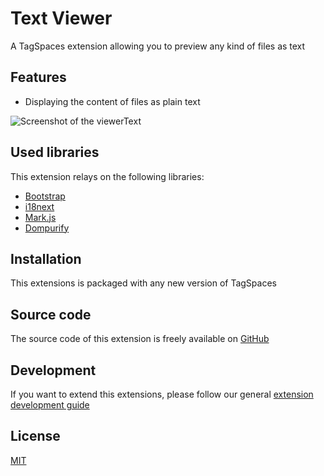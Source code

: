 # Text Viewer

A TagSpaces extension allowing you to preview any kind of files as text

## Features

- Displaying the content of files as plain text

![Screenshot of the viewerText](/media/extensions/viewer-text-lead.png)

## Used libraries

This extension relays on the following libraries:

- [Bootstrap](https://getbootstrap.com/)
- [i18next](https://www.i18next.com/)
- [Mark.js](https://markjs.io/)
- [Dompurify](https://github.com/cure53/DOMPurify)

## Installation

This extensions is packaged with any new version of TagSpaces

## Source code

The source code of this extension is freely available on [GitHub](https://github.com/tagspaces/tagspaces-extensions/tree/main/text-viewer)

## Development

If you want to extend this extensions, please follow our general [extension development guide](/dev/extension-development-guide)

## License

[MIT](https://github.com/tagspaces/tagspaces-extensions/blob/main/text-viewer/LICENSE.txt)
